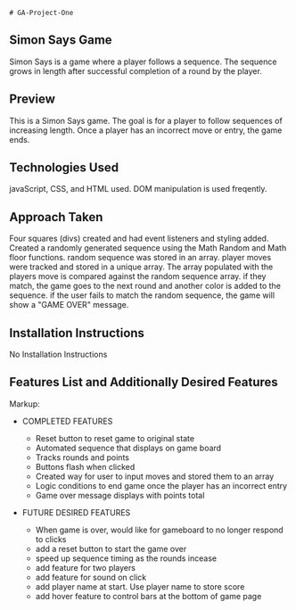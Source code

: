     # GA-Project-One

## Simon Says Game

Simon Says is a game where a player follows a sequence.  The sequence grows in length after successful completion of a round by the player.

## Preview 

This is a Simon Says game.  The goal is for a player to follow sequences of increasing length.  Once a player has an incorrect move or entry, the game ends.

## Technologies Used
javaScript, CSS, and HTML used.  DOM manipulation is used freqently.



## Approach Taken

Four squares (divs) created and had event listeners and styling added.  Created a randomly generated sequence using the Math Random and Math floor functions.  random sequence was stored in an array. player moves were tracked and stored in a unique array.  The array populated with the players move is compared against the random sequence array.  if they match, the game goes to the next round and another color is added to the sequence.  if the user fails to match the random sequence, the game will show a "GAME OVER" message. 



## Installation Instructions

No Installation Instructions


## Features List and Additionally Desired Features

Markup:
* COMPLETED FEATURES
    * Reset button to reset game to original state
    * Automated sequence that displays on game board
    * Tracks rounds and points
    * Buttons flash when clicked
    * Created way for user to input moves and stored them to an array
    * Logic conditions to end game once the player has an incorrect entry
    * Game over message displays with points total


* FUTURE DESIRED FEATURES
    * When game is over, would like for gameboard to no longer respond to clicks
    * add a reset button to start the game over
    * speed up sequence timing as the rounds incease
    * add feature for two players
    * add feature for sound on click
    * add player name at start.  Use player name to store score
    * add hover feature to control bars at the bottom of game page










